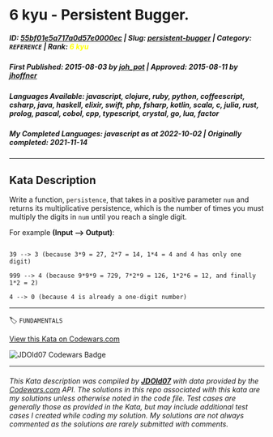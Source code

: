 # 6 kyu - Persistent Bugger.

##### **ID**: [55bf01e5a717a0d57e0000ec](https://www.codewars.com/kata/55bf01e5a717a0d57e0000ec) | **Slug**: [persistent-bugger](https://www.codewars.com/kata/55bf01e5a717a0d57e0000ec) | **Category**: `REFERENCE` | **Rank**: <span style="color:yellow">6 kyu</span>

##### **First Published**: 2015-08-03 ***by*** [joh_pot](https://www.codewars.com/users/joh_pot) | **Approved**: 2015-08-11 ***by*** [jhoffner](https://www.codewars.com/users/jhoffner)

##### **Languages Available**: javascript, clojure, ruby, python, coffeescript, csharp, java, haskell, elixir, swift, php, fsharp, kotlin, scala, c, julia, rust, prolog, pascal, cobol, cpp, typescript, crystal, go, lua, factor

##### **My Completed Languages**: javascript ***as at*** 2022-10-02 | **Originally completed**: 2021-11-14

---

## Kata Description


Write a function, `persistence`, that takes in a positive parameter `num` and returns its multiplicative persistence, which is the number of times you must multiply the digits in `num` until you reach a single digit.



For example **(Input --> Output)**:



```

39 --> 3 (because 3*9 = 27, 2*7 = 14, 1*4 = 4 and 4 has only one digit)

999 --> 4 (because 9*9*9 = 729, 7*2*9 = 126, 1*2*6 = 12, and finally 1*2 = 2)

4 --> 0 (because 4 is already a one-digit number)

```



---


🏷 `FUNDAMENTALS`


[View this Kata on Codewars.com](https://www.codewars.com/kata/55bf01e5a717a0d57e0000ec)

![](https://www.codewars.com/users/jdold07/badges/large "JDOld07 Codewars Badge")

---

###### *This Kata description was compiled by [**JDOld07**](https://tpstech.dev) with data provided by the [Codewars.com](https://www.codewars.com) API.  The solutions in this repo associated with this kata are my solutions unless otherwise noted in the code file.  Test cases are generally those as provided in the Kata, but may include additional test cases I created while coding my solution.  My solutions are not always commented as the solutions are rarely submitted with comments.*
